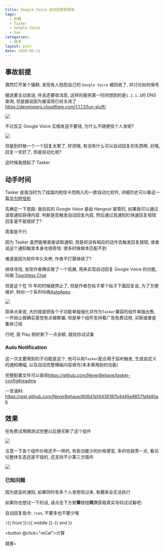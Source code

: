 ```yaml
---
title: Google Voice 自动应答和保号
tags:
  - 折腾
  - Tasker
  - Google Voice
  - Sao
categories:
  - 技术
layout: post
date: 2020-05-21
---
```


## 事故前提

偶然打开某个骚群, 发现有人抱怨自己的 `Google Voice` 被回收了, 并讨论如何保号

据说要主动发送, 并且还要收消息, 这样的服务第一时间想到的是`1.1.1.1`的 DNS 查询, 但是据说因为被滥用已经关闭了 <https://developers.cloudflare.com/1.1.1.1/fun-stuff/>

![](../_assets/media/keep-your-google-voice-with-sao/cloudflare_abuse.png)

不过反正 Google Voice 互相发送不要钱, 为什么不随便找个人发呢?

![](../_assets/media/keep-your-google-voice-with-sao/chat_1.png)

但是到时候一个一个回复太累了, 好烦哦, 有没有什么可以自动回复的东西啊, 对哦, 回复一言好了, 但是自动化呢?

这时候我想起了 Tasker

## 动手时间

Tasker 是我当时为了挂国内短信卡而购入的一款自动化软件, 详细历史可以看这一篇[华为短信机](./tasker-messenger.md)

先确定一下思路: 我目前的 Google Voice 是由 Hangout 接管的, 如果我可以通过读取通知获得内容, 判断是否触发自动回复内容, 然后通过其通知栏快速回复按钮回复是不是就好了?

答案是不行.

因为 Tasker 虽然能够直接读取通知, 但是却没有相应的动作去触发回复按钮, 或者说这个通知触发本身也很奇怪: 很多时候根本匹配不到

难道是因为软件年久失修, 作者不打算继续了?

继续寻找, 发现作者确实做了一个拓展, 用来实现自动回复 Google Voice 的功能, 叫做 [Touchless Chat](https://joaoapps.com/touchlesschat/)

但是这个在 15 年的时候就停止了, 但是作者在帖子某个帖子下面回复说, 为了方便维护, 转向一个系列叫做[AutoApps](https://joaoapps.com/autoapps/)

![](./../_assets/media/keep-your-google-voice-with-sao/autoapps.png)

简单点来说, 大约就是把各个子功能单独强化并作为`Tasker`兼容的组件单独出售, 一开始让我确实感觉有点被欺骗, 但是单个组件支持看广告免费试用, 买断或者是集体订阅

行吧, 我 Play 刚好剩下一点余额, 就给你试试看

### Auto Notification

这一次主要用到的子功能是这个, 他可以和`Tasker`配合用于监听触发, 生成自定义的通知横幅, 以及自动完整横幅内容填充(本本章用到的功能)

完整配置文件可以查阅<https://github.com/NeverBehave/tasker-config#readme>

一言语料: <https://gist.github.com/NeverBehave/606d7e14436187b4d45e8657fafd40ab>

## 效果

在免费试用期测试完整以后便买断了这个组件

![](./../_assets/media/keep-your-google-voice-with-sao/play_store_1.png)

注意一下各个组件价格还不一样的, 有些功能少的价格便宜, 多的也就贵一点, 看论坛整体生态还是不错的, 还支持不少第三方插件

![](./../_assets/media/keep-your-google-voice-with-sao/result.png)

### 已知问题

因为是监听通知, 如果同时有多个人发短信过来, 有概率会无法执行

如果你也想试一下的话, 请点击下方**计算**按钮**两次**获取真实号码试试看吧:

自动回复指令: `/sao`, 不要多也不要少哦

`(`{{ front }}`)`{{ middle }}`-`{{  end }}

<button @click="reCal">计算</button>

就酱~

<script>
export default {
    data() {
        return {
            front: 258,
            front_offset: 17,
            middle: 1776,
            middle_divide: 2,
            end: 10000,
            end_offset:160
        }
    },
    methods: {
        reCal() {
            this.front -= this.front_offset
            this.middle /= this.middle_divide
            this.end -= this.end_offset
        }
    }
}
</script>
